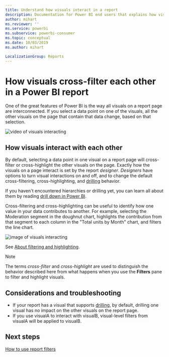 ```yaml
---
title: Understand how visuals interact in a report
description: Documentation for Power BI end users that explains how visuals interact on a report page. 
author: mihart
ms.reviewer: ''
ms.service: powerbi
ms.subservice: powerbi-consumer
ms.topic: conceptual
ms.date: 10/03/2019
ms.author: mihart

LocalizationGroup: Reports
---
```


# How visuals cross-filter each other in a Power BI report
One of the great features of Power BI is the way all visuals on a report page are interconnected. If you select a data point on one of the visuals, all the other visuals on the page that contain that data change, based on that selection. 

![video of visuals interacting](media/end-user-interactions/interactions.gif)

## How visuals interact with each other

By default, selecting a data point in one visual on a report page will cross-filter or cross-highlight the other visuals on the page. Exactly how the visuals on a page interact is set by the report *designer*. *Designers* have options to turn visual interactions on and off, and to change the default cross-filtering,  cross-highlighting, and [drilling](end-user-drill.md) behavior. 

If you haven't encountered hierarchies or drilling yet, you can learn all about them by reading [drill down in Power BI](end-user-drill.md). 

Cross-filtering and cross-highlighting can be useful to identify how one value in your data contributes to another. For example, selecting the Moderation segment in the doughnut chart, highlights the contribution from that segment to each column in the "Total units by Month" chart, and filters the line chart.

![image of visuals interacting](media/end-user-interactions/power-bi-interactions.png)

See [About filtering and highlighting](end-user-report-filter.md). 


  
> [!NOTE]
> The terms *cross-filter* and *cross-highlight* are used to distinguish the behavior described here from what happens when you use the **Filters** pane to filter and highlight visuals.  

## Considerations and troubleshooting
- If your report has a visual that supports [drilling](end-user-drill.md), by default, drilling one visual has no impact on the other visuals on the report page.     
- If you use visualA to interact with visualB, visual-level filters from visualA will be applied to visualB.

## Next steps
[How to use report filters](../power-bi-how-to-report-filter.md)
